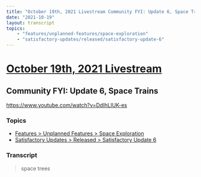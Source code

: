 ```yaml
---
title: "October 19th, 2021 Livestream Community FYI: Update 6, Space Trains"
date: "2021-10-19"
layout: transcript
topics:
    - "features/unplanned-features/space-exploration"
    - "satisfactory-updates/released/satisfactory-update-6"
---
```

# [October 19th, 2021 Livestream](../2021-10-19.md)
## Community FYI: Update 6, Space Trains
https://www.youtube.com/watch?v=DdIhLIUK-es

### Topics
* [Features > Unplanned Features > Space Exploration](../topics/features/unplanned-features/space-exploration.md)
* [Satisfactory Updates > Released > Satisfactory Update 6](../topics/satisfactory-updates/released/satisfactory-update-6.md)

### Transcript

> space trees
